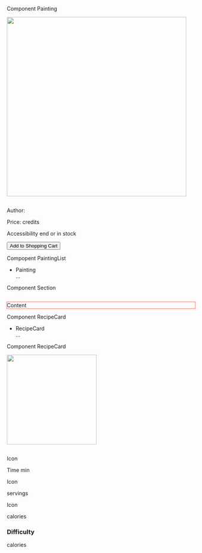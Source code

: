Component Painting
<div>
  <img src="" alt="" width="480" />
  <h2></h2>
  <p>Author: <a href=""></a></p>
  <p>Price: credits</p>
  <p>Accessibility end  or in stock</p>
  <button type="button">Add to Shopping Cart</button>
</div>



Compopent PaintingList
<ul>
  <li>Painting</li>
  ...
</ul>



Component Section
<div style="outline: 1px solid tomato;">
  <h2></h2>
  Content
</div>

<!-- ///////////   Segunda tarea ////////// -->

Component RecipeCard
<ul>
  <li>RecipeCard</li>
  ...
</ul>


Component RecipeCard
<div>
      <img src="" alt="" width="240" />
      <h2></h2>
      <div >
        <div>
          <span>Icon</span>
          <p>Time min</p>
        </div>
        <div>
          <span>Icon</span>
          <p>  servings</p>
        </div>
        <div>
          <span>Icon</span>
          <p> calories</p>
        </div>
      </div>
      <div>
        <h3>Difficulty</h3>
        <div>
          <p> calories</p>
        </div>
      </div>
    </div>
